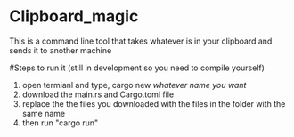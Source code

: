 # Clipboard_magic
This is a command line tool that takes whatever is in your clipboard and sends it to another machine

#Steps to run it (still in development so you need to compile yourself)
1) open termianl and type, cargo new *whatever name you want*
2) download the main.rs and Cargo.toml file
3) replace the the files you downloaded with the files in the folder with the same name
4) then run "cargo run"

